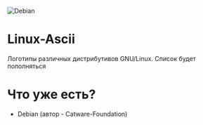 ![Debian](https://sun9-67.userapi.com/impf/S31rQ2UK75Lq4q7vVE17ySx8mbq8rGaRplL91Q/vlAgkpr9jI8.jpg?size=1703x542&quality=96&proxy=1&sign=800adc8a93a8fb4c76fccd91fa030896&type=album)
# Linux-Ascii
Логотипы различных дистрибутивов GNU/Linux. Список будет пополняться  
# Что уже есть?
- Debian (автор - Catware-Foundation)
